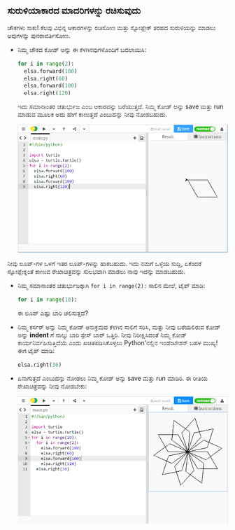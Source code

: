 ## ಸುರುಳಿಯಾಕಾರದ ಮಾದರಿಗಳನ್ನು ರಚಿಸುವುದು

ಚೌಕಗಳು ಸಾಕು! ಕೆಲವು ವಿಭಿನ್ನ ಆಕಾರಗಳನ್ನು ರಚಿಸೋಣ ಮತ್ತು ಸ್ನೋಫ್ಲೇಕ್ ತರಹದ ಸುರುಳಿಯನ್ನು ಮಾಡಲು ಅವುಗಳನ್ನು ಪುನರಾವರ್ತಿಸೋಣ.

- ನಿಮ್ಮ ಚೌಕದ ಕೋಡ್ ಅನ್ನು ಈ ಕೆಳಗಿನವುಗಳೊಂದಿಗೆ ಬದಲಾಯಿಸಿ:
    
    ```python
    for i in range(2):
      elsa.forward(100)
      elsa.right(60)
      elsa.forward(100)
      elsa.right(120)
    ```
    
    ಇದು ಸಮಾನಾಂತರ ಚತುರ್ಭುಜ ಎಂಬ ಆಕಾರವನ್ನು ಬರೆಯುತ್ತದೆ. ನಿಮ್ಮ ಕೋಡ್ ಅನ್ನು save ಮತ್ತು run ಮಾಡುವ ಮೂಲಕ ಅದು ಹೇಗೆ ಕಾಣುತ್ತದೆ ಎಂಬುದನ್ನು ನೀವು ನೋಡಬಹುದು.
    
    ![](images/parallelogram.png)

ನೀವು ಲೂಪ್-ಗಳ ಒಳಗೆ ಇತರ ಲೂಪ್-ಗಳನ್ನು ಹಾಕಬಹುದು. ಇದು ನಮಗೆ ಒಳ್ಳೆಯ ಸುದ್ದಿ, ಏಕೆಂದರೆ ಸ್ನೋಫ್ಲೇಕ್ನಂತೆ ಕಾಣುವ ರೇಖಾಚಿತ್ರವನ್ನು ಸುಲಭವಾಗಿ ಮಾಡಲು ನಾವು ಇದನ್ನು ಮಾಡಬಹುದು.

- ನಿಮ್ಮ ಸಮಾನಾಂತರ ಚತುರ್ಭುಜಕ್ಕಾಗಿ `for i in range(2):` ಸಾಲಿನ ಮೇಲೆ, ಟೈಪ್ ಮಾಡಿ:
    
    ```python
    for i in range(10):
    ```
    
    ಈ ಲೂಪ್ ಎಷ್ಟು ಬಾರಿ ಚಲಿಸುತ್ತದೆ?

- ನಿಮ್ಮ ಕರ್ಸರ್ ಅನ್ನು ನಿಮ್ಮ ಕೋಡ್ ಅನುಕ್ರಮದ ಕೆಳಗಿನ ಸಾಲಿಗೆ ಸರಿಸಿ, ಮತ್ತು ನೀವು ಬರೆಯಲಿರುವ ಕೋಡ್ ಅನ್ನು **indent** ಗೆ ನಾಲ್ಕು ಬಾರಿ ಸ್ಪೇಸ್ ಬಾರ್ ಒತ್ತಿರಿ. ನೀವು ನಿರೀಕ್ಷಿಸಿದಂತೆ ನಿಮ್ಮ ಕೋಡ್ ಕಾರ್ಯನಿರ್ವಹಿಸುತ್ತಿದೆಯೆ ಎಂದು ಖಚಿತಪಡಿಸಿಕೊಳ್ಳಲು Python'ನಲ್ಲಿನ ಇಂಡೆಂಟೇಶನ್ ಬಹಳ ಮುಖ್ಯ! ಈಗ ಟೈಪ್ ಮಾಡಿ:
    
    ```python
    elsa.right(36)
    ```

- ಏನಾಗುತ್ತದೆ ಎಂಬುದನ್ನು ನೋಡಲು ನಿಮ್ಮ ಕೋಡ್ ಅನ್ನು save ಮತ್ತು run ಮಾಡಿರಿ. ಈ ರೀತಿಯ ರೇಖಾಚಿತ್ರವನ್ನು ನೀವು ನೋಡಬೇಕು:
    
    ![](images/snowflake1.png)